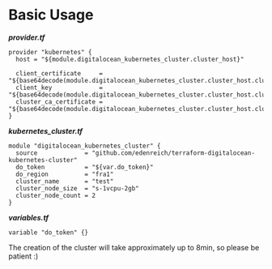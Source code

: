 
# Basic Usage

***provider.tf***
```hcl
provider "kubernetes" {
  host = "${module.digitalocean_kubernetes_cluster.cluster_host}"

  client_certificate     = "${base64decode(module.digitalocean_kubernetes_cluster.cluster_host.cluster_client_certificate)}"
  client_key             = "${base64decode(module.digitalocean_kubernetes_cluster.cluster_host.cluster_client_key)}"
  cluster_ca_certificate = "${base64decode(module.digitalocean_kubernetes_cluster.cluster_host.cluster_ca_certificate)}"
}
```

***kubernetes_cluster.tf***
```hcl
module "digitalocean_kubernetes_cluster" {
  source             = "github.com/edenreich/terraform-digitalocean-kubernetes-cluster"
  do_token           = "${var.do_token}"
  do_region          = "fra1"
  cluster_name       = "test"
  cluster_node_size  = "s-1vcpu-2gb"
  cluster_node_count = 2
}
```

***variables.tf***
```hcl
variable "do_token" {}
```

The creation of the cluster will take approximately up to 8min, so please be patient :)